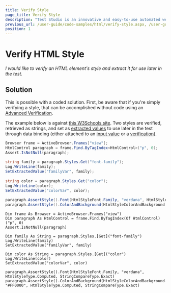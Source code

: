 ```yaml
---
title: Verify Style
page_title: Verify Style
description: "Test Studio is an innovative and easy-to-use automated web, WPF and load testing solution. Test Studio tests support essential technologies like ASP.NET AJAX, Silverlight, PHP and MVC. HTML5, Testing framework, functional testing, performance testing, load testing, exploratory testing, manual testing."
previous_url: /user-guide/code-samples/html/verify-style.aspx, /user-guide/code-samples/html/verify-style
position: 1
---
```

# Verify HTML Style

*I would like to verify an HTML element's style and extract it for use later in the test.*

## Solution

This is possible with a coded solution. First, be aware that if you're simply verifying a style, that can be accomplished without code using an <a href="/features/verifications/advanced-verification" target="_blank">Advanced Verification</a>.

The example below is against <a href="http://www.w3schools.com/html/tryit.asp?filename=tryhtml_styles_font-family" target="_blank">this W3Schools site</a>. Two styles are verified, retrieved as strings, and set as <a href="/advanced-topics/coded-samples/general/extracted-variables-in-code" target="_blank">extracted values</a> to use later in the test through data binding (either attached to an <a href="/features/data-driven-testing/attach-columns-input-values" target="_blank">input value</a> or a <a href="/features/data-driven-testing/attach-columns-verifications" target="_blank">verification</a>).

```C#
Browser frame = ActiveBrowser.Frames["view"];
HtmlControl paragraph = frame.Find.ByTagIndex<HtmlControl>("p", 0);
Assert.IsNotNull(paragraph);
 
string family = paragraph.Styles.Get("font-family");
Log.WriteLine(family);
SetExtractedValue("familyVar", family);
 
string color = paragraph.Styles.Get("color");
Log.WriteLine(color);
SetExtractedValue("colorVar", color);
 
paragraph.AssertStyle().Font(HtmlStyleFont.Family, "verdana", HtmlStyleType.Computed, StringCompareType.Exact);
paragraph.AssertStyle().ColorAndBackground(HtmlStyleColorAndBackground.Color, "#FF0000", HtmlStyleType.Computed, StringCompareType.Exact);
```
```VB
Dim frame As Browser = ActiveBrowser.Frames("view")
Dim paragraph As HtmlControl = frame.Find.ByTagIndex(Of HtmlControl)("p", 0)
Assert.IsNotNull(paragraph)
 
Dim family As String = paragraph.Styles.[Get]("font-family")
Log.WriteLine(family)
SetExtractedValue("familyVar", family)
 
Dim color As String = paragraph.Styles.[Get]("color")
Log.WriteLine(color)
SetExtractedValue("colorVar", color)
 
paragraph.AssertStyle().Font(HtmlStyleFont.Family, "verdana", HtmlStyleType.Computed, StringCompareType.Exact)
paragraph.AssertStyle().ColorAndBackground(HtmlStyleColorAndBackground.Color, "#FF0000", HtmlStyleType.Computed, StringCompareType.Exact)
```